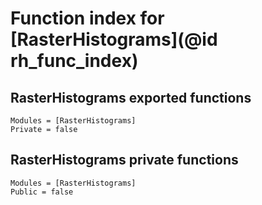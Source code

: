 # Function index for [RasterHistograms](@id rh_func_index)

## RasterHistograms exported functions

```@autodocs
Modules = [RasterHistograms]
Private = false
```

## RasterHistograms private functions

```@autodocs
Modules = [RasterHistograms]
Public = false
```
